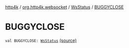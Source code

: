[http4k](../../index.md) / [org.http4k.websocket](../index.md) / [WsStatus](index.md) / [BUGGYCLOSE](./-b-u-g-g-y-c-l-o-s-e.md)

# BUGGYCLOSE

`val BUGGYCLOSE: `[`WsStatus`](index.md) [(source)](https://github.com/http4k/http4k/blob/master/http4k-core/src/main/kotlin/org/http4k/websocket/WsStatus.kt#L18)